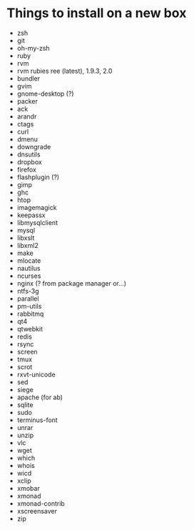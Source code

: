 # Things to install on a new box

* zsh
* git
* oh-my-zsh
* ruby
* rvm
* rvm rubies ree (latest), 1.9.3, 2.0
* bundler
* gvim
* gnome-desktop (?)
* packer
* ack
* arandr
* ctags
* curl
* dmenu
* downgrade
* dnsutils
* dropbox
* firefox
* flashplugin (?)
* gimp
* ghc
* htop
* imagemagick
* keepassx
* libmysqlclient
* mysql
* libxslt
* libxml2
* make
* mlocate
* nautilus
* ncurses
* nginx (? from package manager or...)
* ntfs-3g
* parallel
* pm-utils
* rabbitmq
* qt4
* qtwebkit
* redis
* rsync
* screen
* tmux
* scrot
* rxvt-unicode
* sed
* siege
* apache (for ab)
* sqlite
* sudo
* terminus-font
* unrar
* unzip
* vlc
* wget
* which
* whois
* wicd
* xclip
* xmobar
* xmonad
* xmonad-contrib
* xscreensaver
* zip
